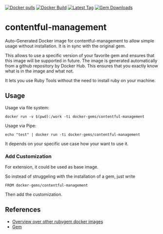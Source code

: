 [![Docker pulls](https://img.shields.io/docker/pulls/rubygem/contentful-management.svg)](https://hub.docker.com/r/rubygem/contentful-management/)
[![Docker Build](https://img.shields.io/docker/automated/rubygem/contentful-management.svg)](https://hub.docker.com/r/rubygem/contentful-management/)
[![Latest Tag](https://img.shields.io/github/tag/docker-rubygem/contentful-management.svg)](https://hub.docker.com/r/rubygem/contentful-management/)
[![Gem Downloads](https://img.shields.io/gem/dt/contentful-management.svg)](https://rubygems.org/gems/contentful-management/)
# contentful-management

Auto-Generated Docker image for contentful-management to allow simple usage without installation.
It is in sync with the original gem.

This allows to use a specific version of your favorite gem and ensures that this image will be supported in future.
The image is generated automatically from a github repository by Docker Hub.
This ensures that you exactly know what is in the image and what not.

It lets you use Ruby Tools without the need to install ruby on your machine.

## Usage

Usage via file system:

`docker run -v $(pwd):/work -ti docker-gems/contentful-management`

Usage via Pipe:

`echo "test" | docker run -ti docker-gems/contentful-management`

It depends on your specific use case how your want to use it.

### Add Customization

For extension, it could be used as base image.

So instead of struggeling with the installation of a gem, just write

`FROM docker-gems/contentful-management`

Then add the customization.

## References

 - [Overview over other rubygem docker images](https://github.com/thinkbot/docker-rubygem)
 - [Gem](https://rubygems.org/gems/contentful-management/)
